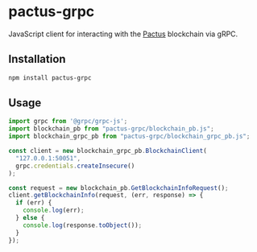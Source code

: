 # pactus-grpc

JavaScript client for interacting with the [Pactus](https://pactus.org) blockchain via gRPC.

## Installation

```bash
npm install pactus-grpc
```

## Usage

```javascript
import grpc from '@grpc/grpc-js';
import blockchain_pb from "pactus-grpc/blockchain_pb.js";
import blockchain_grpc_pb from "pactus-grpc/blockchain_grpc_pb.js";

const client = new blockchain_grpc_pb.BlockchainClient(
  "127.0.0.1:50051",
  grpc.credentials.createInsecure()
);

const request = new blockchain_pb.GetBlockchainInfoRequest();
client.getBlockchainInfo(request, (err, response) => {
  if (err) {
    console.log(err);
  } else {
    console.log(response.toObject());
  }
});

```
